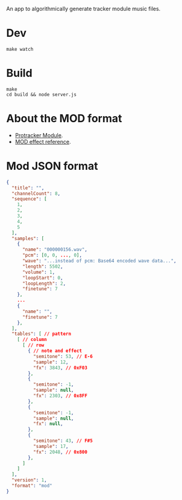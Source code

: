 An app to algorithmically generate tracker module music files.

# Dev

```
make watch
```

# Build

```
make
cd build && node server.js
```

# About the MOD format

* [Protracker Module](https://wiki.multimedia.cx/index.php/Protracker_Module).
* [MOD effect reference](https://wiki.openmpt.org/Manual:_Effect_Reference#MOD_Effect_Commands).

# Mod JSON format

```json
{
  "title": "",
  "channelCount": 8,
  "sequence": [
    1,
    2,
    3,
    4,
    5
  ],
  "samples": [
    {
      "name": "000000156.wav",
      "pcm": [0, 0, ..., 0],
      "wave": "...instead of pcm: Base64 encoded wave data...",
      "length": 5502,
      "volume": 1,
      "loopStart": 0,
      "loopLength": 2,
      "finetune": 7
    },
    ...
    {
      "name": "",
      "finetune": 7
    },
  ],
  "tables": [ // pattern
    [ // column
      [ // row
        { // note and effect
          "semitone": 53, // E-6
          "sample": 12,
          "fx": 3843, // 0xF03
        },
        {
          "semitone": -1,
          "sample": null,
          "fx": 2303, // 0x8FF
        },
        {
          "semitone": -1,
          "sample": null,
          "fx": null,
        },
        {
          "semitone": 43, // F#5
          "sample": 17,
          "fx": 2048, // 0x800
        },
      ]
    ]
  ],
  "version": 1,
  "format": "mod"
}
```
